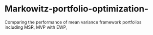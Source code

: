 # Markowitz-portfolio-optimization-
Comparing the performance of mean variance framework portfolios including MSR, MVP with EWP, 
